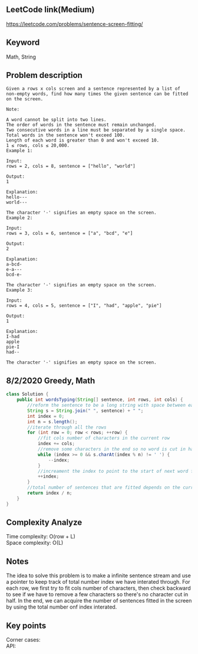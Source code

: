 ## LeetCode link(Medium)
https://leetcode.com/problems/sentence-screen-fitting/

## Keyword
Math, String

## Problem description
```
Given a rows x cols screen and a sentence represented by a list of non-empty words, find how many times the given sentence can be fitted on the screen.

Note:

A word cannot be split into two lines.
The order of words in the sentence must remain unchanged.
Two consecutive words in a line must be separated by a single space.
Total words in the sentence won't exceed 100.
Length of each word is greater than 0 and won't exceed 10.
1 ≤ rows, cols ≤ 20,000.
Example 1:

Input:
rows = 2, cols = 8, sentence = ["hello", "world"]

Output: 
1

Explanation:
hello---
world---

The character '-' signifies an empty space on the screen.
Example 2:

Input:
rows = 3, cols = 6, sentence = ["a", "bcd", "e"]

Output: 
2

Explanation:
a-bcd- 
e-a---
bcd-e-

The character '-' signifies an empty space on the screen.
Example 3:

Input:
rows = 4, cols = 5, sentence = ["I", "had", "apple", "pie"]

Output: 
1

Explanation:
I-had
apple
pie-I
had--

The character '-' signifies an empty space on the screen.
```
## 8/2/2020 Greedy, Math

```java
class Solution {
    public int wordsTyping(String[] sentence, int rows, int cols) {
        //reform the sentence to be a long string with space between each word and a space in the end
        String s = String.join(" ", sentence) + " ";
        int index = 0;
        int n = s.length();
        //iterate through all the rows
        for (int row = 0; row < rows; ++row) {
            //fit cols number of characters in the current row
            index += cols;
            //remove some characters in the end so no word is cut in half
            while (index >= 0 && s.charAt(index % n) != ' ') {
                --index;
            }
            //increament the index to point to the start of next word for the next row
            ++index;
        }
        //total number of sentences that are fitted depends on the current location of index
        return index / n;
    }
}
```

## Complexity Analyze
Time complexity: O(row + L)\
Space complexity: O(L)

## Notes
The idea to solve this problem is to make a infinite sentence stream and use a pointer to keep track of total number index we have interated through. For each row, we first try to fit cols number of characters, then check backward to see if we have to remove a few characters so there's no character cut in half. In the end, we can acquire the number of sentences fitted in the screen by using the total number onf index interated.

## Key points
Corner cases: \
API:
